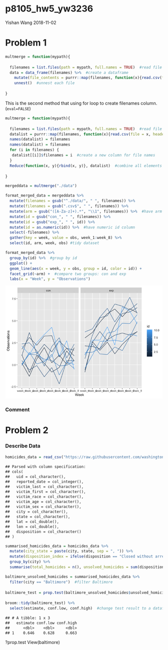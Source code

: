p8105\_hw5\_yw3236
================
Yishan Wang
2018-11-02

Problem 1
=========

``` r
multmerge = function(mypath){

  filenames = list.files(path = mypath, full.names = TRUE)  #read file names as a list
  data = data_frame(filenames) %>%  #create a dataframe
    mutate(file_contents = purrr::map(filenames, function(x){read.csv(file = x, header = T)})) %>%  #read each file
    unnest()  #unnest each file
  
}
```

This is the second method that using for loop to create filenames column. (`eval=FALSE`)

``` r
multmerge = function(mypath){

  filenames = list.files(path = mypath, full.names = TRUE)  #read file names as a list
  datalist = purrr::map(filenames, function(x){read.csv(file = x, header = T)})  #read each csv file and store as a list
  names(datalist) = filenames
  names(datalist) = filenames
  for (i in filenames) {
   datalist[[i]]$filenames = i  #create a new column for file names
  }
  Reduce(function(x, y){rbind(x, y)}, datalist)  #combine all elements of the list

}
```

``` r
mergeddata = multmerge("./data")
```

``` r
format_merged_data = mergeddata %>%
  mutate(filenames = gsub("^./data/", " ", filenames)) %>%
  mutate(filenames = gsub(".csv$", " ", filenames)) %>%
  mutate(arm = gsub("([A-Za-z]+).*", "\\1", filenames)) %>%  #have arm column
  mutate(id = gsub("con_", " ", filenames)) %>%
  mutate(id = gsub("exp_", " ", id)) %>%
  mutate(id = as.numeric(id)) %>%  #have numeric id column
  select(-filenames) %>%
  gather(key = week, value = obs, week_1:week_8) %>%
  select(id, arm, week, obs) #tidy dataset
```

``` r
format_merged_data %>%
  group_by(id) %>%  #group by id
  ggplot() +
  geom_line(aes(x = week, y = obs, group = id, color = id)) +
  facet_grid(~arm) +  #compare two groups: con and exp
  labs(x = "Week", y = "Observations")
```

![](p8105_hw5_yw3236_files/figure-markdown_github/unnamed-chunk-6-1.png)

### Comment

Problem 2
=========

### Describe Data

``` r
homicides_data = read_csv("https://raw.githubusercontent.com/washingtonpost/data-homicides/master/homicide-data.csv")
```

    ## Parsed with column specification:
    ## cols(
    ##   uid = col_character(),
    ##   reported_date = col_integer(),
    ##   victim_last = col_character(),
    ##   victim_first = col_character(),
    ##   victim_race = col_character(),
    ##   victim_age = col_character(),
    ##   victim_sex = col_character(),
    ##   city = col_character(),
    ##   state = col_character(),
    ##   lat = col_double(),
    ##   lon = col_double(),
    ##   disposition = col_character()
    ## )

``` r
summarised_homicides_data = homicides_data %>%
  mutate(city_state = paste(city, state, sep = ", ")) %>%
  mutate(disposition_index = ifelse(disposition == "Closed without arrest" | disposition == "Open/No arrest", 1, 0)) %>%  #create a index 
  group_by(city) %>%
  summarise(total_homicides = n(), unsolved_homicides = sum(disposition_index))  #summarize total homicides and unsolved homicides
```

``` r
baltimore_unsolved_homicides = summarised_homicides_data %>%
  filter(city == "Baltimore")  #filter Baltimore
  
baltimore_test = prop.test(baltimore_unsolved_homicides$unsolved_homicides, baltimore_unsolved_homicides$total_homicides)  #apply prop.test

broom::tidy(baltimore_test) %>%
  select(estimate, conf.low, conf.high)  #change test result to a dataframe
```

    ## # A tibble: 1 x 3
    ##   estimate conf.low conf.high
    ##      <dbl>    <dbl>     <dbl>
    ## 1    0.646    0.628     0.663

?prop.test View(baltimore)
